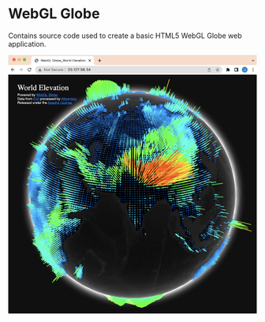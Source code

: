 # WebGL Globe

Contains source code used to create a basic HTML5 WebGL Globe web application.


![3D Globe](/docs/images/image9.png)
